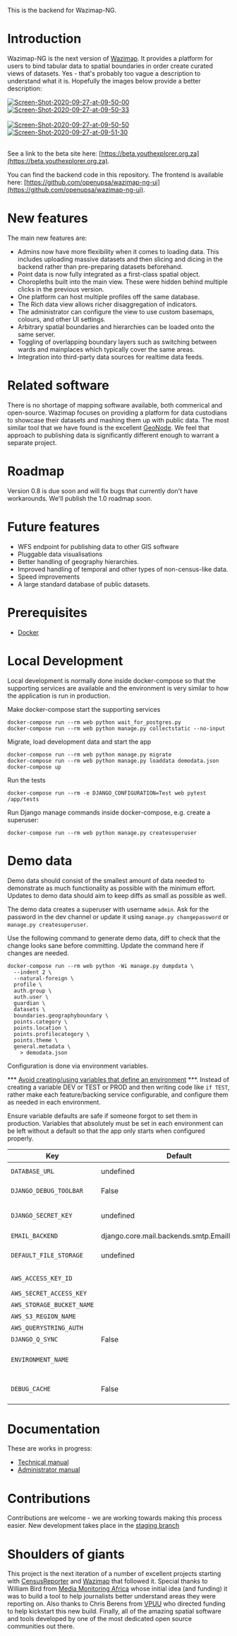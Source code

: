 This is the backend for Wazimap-NG.

# Introduction

Wazimap-NG is the next version of [Wazimap](http://www.wazimap.co.za). It provides a platform for users to bind tabular data to spatial boundaries in order create curated views of datasets. Yes - that's probably too vague a description to understand what it is. Hopefully the images below provide a better description:

<a href="https://postimg.cc/G8XkZRhV" target="_blank"><img src="https://i.postimg.cc/G8XkZRhV/Screen-Shot-2020-09-27-at-09-50-00.png" alt="Screen-Shot-2020-09-27-at-09-50-00"/></a> <a href="https://postimg.cc/MM67PHx1" target="_blank"><img src="https://i.postimg.cc/MM67PHx1/Screen-Shot-2020-09-27-at-09-50-33.png" alt="Screen-Shot-2020-09-27-at-09-50-33"/></a><br/><br/>
<a href="https://postimg.cc/4HnzG0Yd" target="_blank"><img src="https://i.postimg.cc/4HnzG0Yd/Screen-Shot-2020-09-27-at-09-50-50.png" alt="Screen-Shot-2020-09-27-at-09-50-50"/></a> <a href="https://postimg.cc/MXsDL7nH" target="_blank"><img src="https://i.postimg.cc/MXsDL7nH/Screen-Shot-2020-09-27-at-09-51-30.png" alt="Screen-Shot-2020-09-27-at-09-51-30"/></a><br/><br/>

See a link to the beta site here: [https://beta.youthexplorer.org.za](https://beta.youthexplorer.org.za).

You can find the backend code in this repository. The frontend is available here: [https://github.com/openupsa/wazimap-ng-ui](https://github.com/openupsa/wazimap-ng-ui).

# New features

The main new features are:

* Admins now have more flexibility when it comes to loading data. This includes uploading massive datasets and then slicing and dicing in the backend rather than pre-preparing datasets beforehand.
* Point data is now fully integrated as a first-class spatial object.
* Choropleths built into the main view. These were hidden behind multiple clicks in the previous version.
* One platform can host multiple profiles off the same database.
* The Rich data view allows richer disaggregation of indicators.
* The administrator can configure the view to use custom basemaps, colours, and other UI settings.
* Arbitrary spatial boundaries and hierarchies can be loaded onto the same server.
* Toggling of overlapping boundary layers such as switching between wards and mainplaces which typically cover the same areas.
* Integration into third-party data sources for realtime data feeds.

# Related software
There is no shortage of mapping software available, both commerical and open-source. Wazimap focuses on providing a platform for data custodians to showcase their datasets and mashing them up with public data. The most similar tool that we have found is the excellent [GeoNode](https://geonode.org/). We feel that approach to publishing data is significantly different enough to warrant a separate project.

# Roadmap
Version 0.8 is due soon and will fix bugs that currently don't have workarounds. We'll publish the 1.0 roadmap soon.

# Future features
* WFS endpoint for publishing data to other GIS software
* Pluggable data visualisations
* Better handling of geography hierarchies.
* Improved handling of temporal and other types of non-census-like data.
* Speed improvements
* A large standard database of public datasets.

# Prerequisites

- [Docker](https://docs.docker.com/docker-for-mac/install/)

# Local Development

Local development is normally done inside docker-compose so that the supporting services are available and the environment is very similar to how the application is run in production.

Make docker-compose start the supporting services

    docker-compose run --rm web python wait_for_postgres.py
    docker-compose run --rm web python manage.py collectstatic --no-input
    

Migrate, load development data and start the app

    docker-compose run --rm web python manage.py migrate
    docker-compose run --rm web python manage.py loaddata demodata.json
    docker-compose up

Run the tests

    docker-compose run --rm -e DJANGO_CONFIGURATION=Test web pytest /app/tests

Run Django manage commands inside docker-compose, e.g. create a superuser:

    docker-compose run --rm web python manage.py createsuperuser


# Demo data

Demo data should consist of the smallest amount of data needed to demonstrate as
much functionality as possible with the minimum effort. Updates to demo data should
aim to keep diffs as small as possible as well.

The demo data creates a superuser with username `admin`. Ask for the password
in the dev channel or update it using `manage.py changepassword` or
`manage.py createsuperuser`.

Use the following command to generate demo data, diff to check that the change
looks sane before committing. Update the command here if changes are needed.

```
docker-compose run --rm web python -Wi manage.py dumpdata \
  --indent 2 \
  --natural-foreign \
  profile \
  auth.group \
  auth.user \
  guardian \
  datasets \
  boundaries.geographyboundary \
  points.category \
  points.location \
  points.profilecategory \
  points.theme \
  general.metadata \
    > demodata.json
```

Configuration is done via environment variables.

*** [Avoid creating/using variables that define an environment](https://12factor.net/) ***. Instead of creating a variable DEV or TEST or PROD and then writing code like `if TEST`, rather make each feature/backing service configurable, and configure them as needed in each environment.

Ensure variable defaults are safe if someone forgot to set them in production. Variables that absolutely must be set in each environment can be left without a default so that the app only starts when configured properly.

| Key | Default | Type    | Description |
|-----|---------|---------|-------------|
| `DATABASE_URL` | undefined | String  | `postgresql://user:password@hostname/dbname` style URL |
| `DJANGO_DEBUG_TOOLBAR` | False | Boolean | Set to `True` to enable the Django Debug toolbar NOT ON A PUBLIC SERVER! |
| `DJANGO_SECRET_KEY` | undefined | String  | Set this to something secret and unguessable in production. The security of your cookies and other crypto stuff in django depends on it. |
| `EMAIL_BACKEND` | django.core.mail.backends.smtp.EmailBackend |         ||
| `DEFAULT_FILE_STORAGE` | undefined | string  | e.g. `storages.backends.s3boto3.S3Boto3Storage` or `django.core.files.storage.FileSystemStorage` |
| `AWS_ACCESS_KEY_ID` ||         | Only required if `DEFAULT_FILE_STORAGE` is `storages.backends.s3boto3.S3Boto3Storage` |
| `AWS_SECRET_ACCESS_KEY` ||         | ditto |
| `AWS_STORAGE_BUCKET_NAME` || string  | ditto |
| `AWS_S3_REGION_NAME` || string  | ditto |
| `AWS_QUERYSTRING_AUTH` || string  | ditto |
| `DJANGO_Q_SYNC` | False |         | Usually useful for automated tests |
| `ENVIRONMENT_NAME` ||         | Only to be used for a server to identify itself e.g. in logs or notifications, and not intended for configuration logic |
| `DEBUG_CACHE` | False | boolean | Set to true enable the cache despite DEBUG being true. This is useful when you want the cache enabled for development. |


# Documentation
These are works in progress:

* [Technical manual](https://openup.gitbook.io/wazi-ng-technical/)
* [Administrator manual](https://openup.gitbook.io/wazimap-ng/)

# Contributions
Contributions are welcome - we are working towards making this process easier. New development takes place in the [staging branch](https://github.com/OpenUpSA/wazimap-ng/tree/staging)

# Shoulders of giants
This project is the next iteration of a number of excellent projects starting with [CensusReporter](https://censusreporter.org/) and [Wazimap](http://www.wazimap.co.za) that followed it. Special thanks to William Bird from [Media Monitoring Africa](https://mediamonitoringafrica.org) whose initial idea (and funding) it was to build a tool to help journalists better understand areas they were reporting on. Also thanks to Chris Berens from [VPUU](vpuu.org.za) who directed funding to help kickstart this new build. Finally, all of the amazing spatial software and tools developed by one of the most dedicated open source communities out there.

